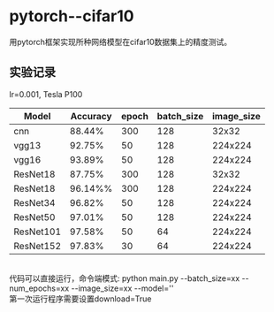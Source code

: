 pytorch--cifar10 
===
用pytorch框架实现所种网络模型在cifar10数据集上的精度测试。

实验记录
---
lr=0.001, Tesla P100 <br>

| Model | Accuracy | epoch | batch_size | image_size |
| ---- | ---- | ---- | ----- | ----- |
| cnn | 88.44% | 300 | 128 | 32x32 |
| vgg13 | 92.75% | 50 | 128 | 224x224 |
| vgg16 | 93.89% | 50 | 128 | 224x224 |
| ResNet18 | 87.75% | 300 | 128 | 32x32 |
| ResNet18 | 96.14%% | 300 | 128 | 224x224 |
| ResNet34 | 96.82% | 50 | 128 | 224x224 |
| ResNet50 | 97.01% | 50 | 128 | 224x224 |
| ResNet101 | 97.58% | 50 | 64 | 224x224 |
| ResNet152 | 97.83% | 30 | 64 | 224x224 |

<br> 代码可以直接运行，命令端模式: python main.py --batch_size=xx --num_epochs=xx --image_size=xx --model=''<br>
第一次运行程序需要设置download=True
